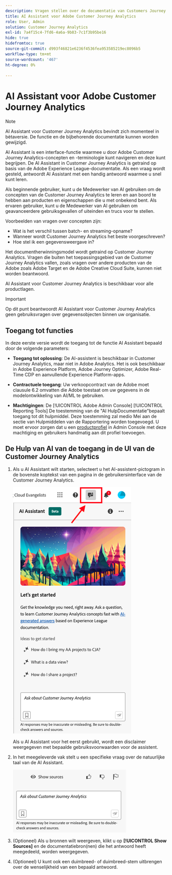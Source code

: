 ```yaml
---
description: Vragen stellen over de documentatie van Customers Journey Analytics
title: AI Assistant voor Adobe Customer Journey Analytics
role: User, Admin
solution: Customer Journey Analytics
exl-id: 7a4f15c4-7fd6-4a6a-9b83-7c1f3b95be16
hide: true
hidefromtoc: true
source-git-commit: d993f46821e6236f4536fea953585219ec8096b5
workflow-type: tm+mt
source-wordcount: '467'
ht-degree: 0%

---
```



# AI Assistant voor Adobe Customer Journey Analytics

>[!NOTE]
>
>AI Assistant voor Customer Journey Analytics bevindt zich momenteel in bètaversie. De functie en de bijbehorende documentatie kunnen worden gewijzigd.

AI Assistant is een interface-functie waarmee u door Adobe Customer Journey Analytics-concepten en -terminologie kunt navigeren en deze kunt begrijpen. De AI Assistant in Customer Journey Analytics is getraind op basis van de Adobe Experience League-documentatie. Als een vraag wordt gesteld, antwoordt AI Assistant met een handig antwoord waarmee u snel kunt leren.

Als beginnende gebruiker, kunt u de Medewerker van AI gebruiken om de concepten van de Customer Journey Analytics te leren en aan boord te hebben aan producten en eigenschappen die u met onbekend bent. Als ervaren gebruiker, kunt u de Medewerker van AI gebruiken om geavanceerdere gebruiksgevallen of uiteinden en trucs voor te stellen.

Voorbeelden van vragen over concepten zijn:

* Wat is het verschil tussen batch- en streaming-opname?
* Wanneer wordt Customer Journey Analytics het beste voorgeschreven?
* Hoe stel ik een gegevensweergave in?

Het documentherwinningsmodel wordt getraind op Customer Journey Analytics. Vragen die buiten het toepassingsgebied van de Customer Journey Analytics vallen, zoals vragen over andere producten van de Adobe zoals Adobe Target en de Adobe Creative Cloud Suite, kunnen niet worden beantwoord.

AI Assistant voor Customer Journey Analytics is beschikbaar voor alle productlagen.

>[!IMPORTANT]
>
>Op dit punt beantwoordt AI Assistant voor Customer Journey Analytics geen gebruiksvragen over gegevensobjecten binnen uw organisatie.

## Toegang tot functies

In deze eerste versie wordt de toegang tot de functie AI Assistant bepaald door de volgende parameters:

* **Toegang tot oplossing**: De AI-assistent is beschikbaar in Customer Journey Analytics, maar niet in Adobe Analytics. Het is ook beschikbaar in Adobe Experience Platform, Adobe Journey Optimizer, Adobe Real-Time CDP en aanvullende Experience Platform-apps.

* **Contractuele toegang**: Uw verkoopcontract van de Adobe moet clausule 6.2 omvatten die Adobe toestaat om uw gegevens in de modelontwikkeling van AI/ML te gebruiken.

* **Machtigingen**: De [!UICONTROL Adobe Admin Console] [!UICONTROL Reporting Tools] De toestemming van de &quot;AI HulpDocumentatie&quot;bepaalt toegang tot dit hulpmiddel. Deze toestemming zal medio Mei aan de sectie van Hulpmiddelen van de Rapportering worden toegevoegd. U moet ervoor zorgen dat u een [productprofiel](https://helpx.adobe.com/enterprise/using/manage-product-profiles.html) in Admin Console met deze machtiging en gebruikers handmatig aan dit profiel toevoegen.

## De Hulp van AI van de toegang in de UI van de Customer Journey Analytics

1. Als u AI Assistant wilt starten, selecteert u het AI-assistent-pictogram in de bovenste koptekst van een pagina in de gebruikersinterface van de Customer Journey Analytics.

   ![AI Assistant-pictogram](assets/ai-asst1.png)

   Als u AI Assistant voor het eerst gebruikt, wordt een disclaimer weergegeven met bepaalde gebruiksvoorwaarden voor de assistent.

1. In het meegeleverde vak stelt u een specifieke vraag over de natuurlijke taal van de AI Assistant.

   ![Vraagvak](assets/ai-asst2.png)

1. (Optioneel) Als u bronnen wilt weergeven, klikt u op **[!UICONTROL Show Sources]** en de documentatiebron(nen) die het antwoord heeft meegedeeld, worden weergegeven.

1. (Optioneel) U kunt ook een duimbreed- of duimbreed-stem uitbrengen over de wenselijkheid van een bepaald antwoord.
